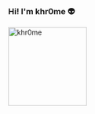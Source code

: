 ### Hi! I'm khr0me 👽

<!--<img height="160em" align="left" src="https://github-readme-stats.vercel.app/api/top-langs?username=khr0me&show_icons=true&locale=en&layout=compact&theme=dracula" alt="khr0me" />-->
<img height="160em" align="center" src="https://github-readme-stats.vercel.app/api?username=khr0me&show_icons=true&locale=en&count_private=true&theme=dracula" alt="khr0me" />

